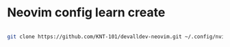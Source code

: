 # Neovim config learn create 


```bash

git clone https://github.com/KNT-101/devalldev-neovim.git ~/.config/nvim

```

